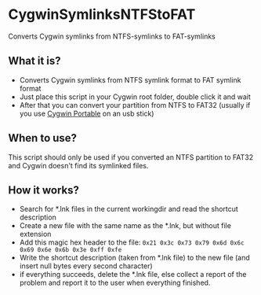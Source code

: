 # CygwinSymlinksNTFStoFAT
Converts Cygwin symlinks from NTFS-symlinks to FAT-symlinks

## What it is?
* Converts Cygwin symlinks from NTFS symlink format to FAT symlink format
* Just place this script in your Cygwin root folder, double click it and wait
* After that you can convert your partition from NTFS to FAT32 (usually if you use [Cygwin Portable](https://github.com/vegardit/cygwin-portable-installer) on an usb stick)

## When to use?
This script should only be used if you converted an NTFS partition to FAT32 and Cygwin doesn't find its symlinked files.

## How it works?
* Search for \*.lnk files in the current workingdir and read the shortcut description
* Create a new file with the same name as the \*.lnk, but without file extension
* Add this magic hex header to the file: `0x21 0x3c 0x73 0x79 0x6d 0x6c 0x69 0x6e 0x6b 0x3e 0xff 0xfe`
* Write the shortcut description (taken from \*.lnk file) to the new file (and insert null bytes every second character)
* if everything succeeds, delete the \*.lnk file, else collect a report of the problem and report it to the user when everything finished.
